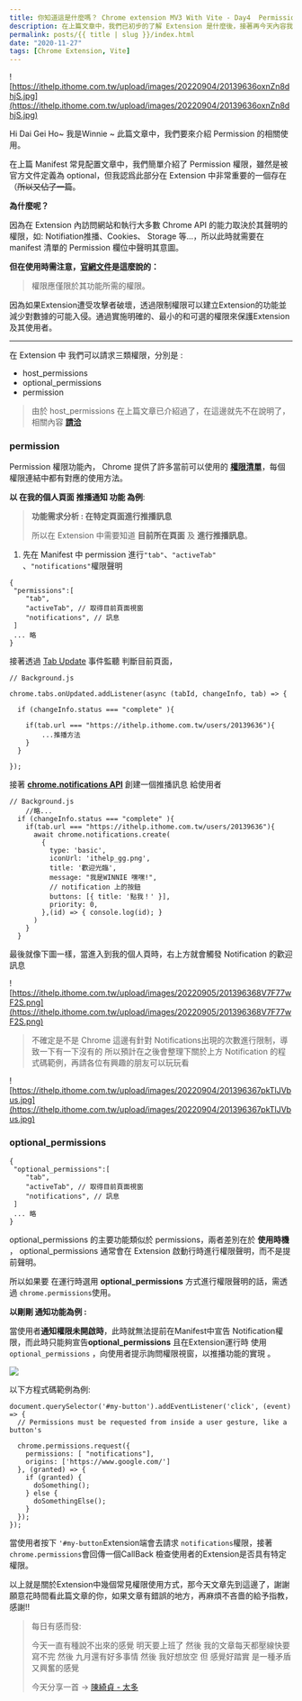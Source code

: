 ```yaml
---
title: 你知道這是什麼嗎？ Chrome extension MV3 With Vite - Day4  Permission權限聲明
description: 在上篇文章中，我們已初步的了解 Extension 是什麼後，接著再今天內容我們要再深入一步探討關於 **Extension 的 運行環境與組成**。
permalink: posts/{{ title | slug }}/index.html
date: "2020-11-27"
tags: [Chrome Extension, Vite]
---
```


![https://ithelp.ithome.com.tw/upload/images/20220904/20139636oxnZn8dhjS.jpg](https://ithelp.ithome.com.tw/upload/images/20220904/20139636oxnZn8dhjS.jpg)

Hi Dai Gei Ho~ 我是Winnie ~ 此篇文章中，我們要來介紹 Permission 的相關使用。

在上篇 Manifest 常見配置文章中，我們簡單介紹了 Permission 權限，雖然是被官方文件定義為 optional，但我認爲此部分在 Extension 中非常重要的一個存在（~~所以又佔了一篇~~。

**為什麼呢？**

因為在 Extension 內訪問網站和執行大多數 Chrome API 的能力取決於其聲明的權限，如: Notifiation推播、Cookies、 Storage 等...，所以此時就需要在 manifest 清單的 Permission 欄位中聲明其意圖。


**但在使用時需注意，[官網文件](https://developer.chrome.com/docs/extensions/mv3/permission_warnings/)是這麼說的：**

> 權限應僅限於其功能所需的權限。

因為如果Extension遭受攻擊者破壞，透過限制權限可以建立Extension的功能並減少對數據的可能入侵。通過實施明確的、最小的和可選的權限來保護Extension及其使用者。

---

在 Extension 中 我們可以請求三類權限，分別是 : 

- host_permissions 
- optional_permissions  
- permission 

>  由於 host_permissions 在上篇文章已介紹過了，在這邊就先不在說明了，相關內容 **[請洽](https://ithelp.ithome.com.tw/articles/10287658)**

### permission 

Permission 權限功能內， Chrome 提供了許多當前可以使用的 [**權限清單**](https://developer.chrome.com/docs/extensions/mv3/declare_permissions/)，每個權限連結中都有對應的使用方法。

**以 在我的個人頁面 推播通知 功能 為例**:

> **功能需求分析 : 在特定頁面進行推播訊息**
> 
> 所以在 Extension 中需要知道 **目前所在頁面**  及 **進行推播訊息**。

1. 先在 Manifest 中 permission 進行``"tab"``、``"activeTab"`` 、``"notifications"``權限聲明

```
{
 "permissions":[
    "tab", 
    "activeTab", // 取得目前頁面視窗
    "notifications", // 訊息
 ]
 ... 略
}
```


接著透過 [Tab Update](https://developer.chrome.com/docs/extensions/reference/tabs/#event-onUpdated) 事件監聽 判斷目前頁面，

```
// Background.js

chrome.tabs.onUpdated.addListener(async (tabId, changeInfo, tab) => {
    
  if (changeInfo.status === "complete" ){
    
    if(tab.url === "https://ithelp.ithome.com.tw/users/20139636"){
        ...推播方法
    }
  }
  
});

```

接著 [**chrome.notifications API**](https://developer.chrome.com/docs/extensions/reference/notifications/)  創建一個推播訊息 給使用者

```
// Background.js
    //略...
  if (changeInfo.status === "complete" ){
    if(tab.url === "https://ithelp.ithome.com.tw/users/20139636"){
      await chrome.notifications.create(
        {
          type: 'basic',
          iconUrl: 'ithelp_gg.png',
          title: '歡迎光臨',
          message: "我是WINNIE 嘿嘿!",
          // notification 上的按鈕
          buttons: [{ title: '點我！' }],
          priority: 0,
        },(id) => { console.log(id); }
      )
    }
  }
```

最後就像下圖一樣，當進入到我的個人頁時，右上方就會觸發 Notification 的歡迎訊息

![https://ithelp.ithome.com.tw/upload/images/20220905/201396368V7F77wF2S.png](https://ithelp.ithome.com.tw/upload/images/20220905/201396368V7F77wF2S.png)

> 不確定是不是 Chrome 這邊有針對 Notifications出現的次數進行限制，導致一下有一下沒有的
> 所以預計在之後會整理下關於上方 Notification 的程式碼範例，再請各位有興趣的朋友可以玩玩看

![https://ithelp.ithome.com.tw/upload/images/20220904/201396367pkTlJVbus.jpg](https://ithelp.ithome.com.tw/upload/images/20220904/201396367pkTlJVbus.jpg)

### optional_permissions

```
{
 "optional_permissions":[
    "tab", 
    "activeTab", // 取得目前頁面視窗
    "notifications", // 訊息
 ]
 ... 略
}
```
optional_permissions 的主要功能類似於 permissions，兩者差別在於 **使用時機** ， optional_permissions 通常會在 Extension 啟動行時進行權限聲明，而不是提前聲明。

所以如果要 在運行時選用 **optional_permissions** 方式進行權限聲明的話，需透過 ``chrome.permissions``使用。


**以剛剛 通知功能為例 :**

當使用者**通知權限未開啟時**，此時就無法提前在Manifest中宣告 Notification權限，而此時只能夠宣告**optional_permissions**
且在Extension運行時 使用``optional_permissions`` ，向使用者提示詢問權限視窗，以推播功能的實現 。

![](https://developer.chrome.com/docs/extensions/reference/permissions/perms-optional.png)

以下方程式碼範例為例:

```
document.querySelector('#my-button').addEventListener('click', (event) => {
  // Permissions must be requested from inside a user gesture, like a button's

  chrome.permissions.request({
    permissions: [ "notifications"],
    origins: ['https://www.google.com/']
  }, (granted) => {
    if (granted) {
      doSomething();
    } else {
      doSomethingElse();
    }
  });
});

```

當使用者按下 ``'#my-button``Extension端會去請求 ``notifications``權限，接著``chrome.permissions``會回傳一個CallBack 檢查使用者的Extension是否具有特定權限。

以上就是關於Extension中幾個常見權限使用方式，那今天文章先到這邊了，謝謝願意花時間看此篇文章的你，如果文章有錯誤的地方，再麻煩不吝嗇的給予指教，感謝!!

> 每日有感而發: 
> 
> 今天一直有種說不出來的感覺 
> 明天要上班了
> 然後 我的文章每天都壓線快要寫不完 
> 然後 九月還有好多事情 
> 然後 我好想放空
> 但 感覺好踏實 是一種矛盾又興奮的感覺
> 
> 今天分享一首 -> [陳綺貞 - 太多](https://youtu.be/zNbNfIfOH_s)

